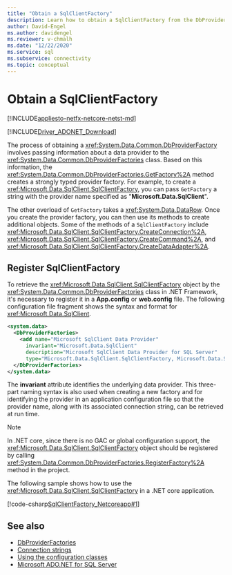 ```yaml
---
title: "Obtain a SqlClientFactory"
description: Learn how to obtain a SqlClientFactory from the DbProviderFactories class to work with specific data sources in .NET.
author: David-Engel
ms.author: davidengel
ms.reviewer: v-chmalh
ms.date: "12/22/2020"
ms.service: sql
ms.subservice: connectivity
ms.topic: conceptual
---
```

# Obtain a SqlClientFactory

[!INCLUDE[appliesto-netfx-netcore-netst-md](../../includes/appliesto-netfx-netcore-netst-md.md)]

[!INCLUDE[Driver_ADONET_Download](../../includes/driver_adonet_download.md)]

The process of obtaining a <xref:System.Data.Common.DbProviderFactory> involves passing information about a data provider to the <xref:System.Data.Common.DbProviderFactories> class. Based on this information, the <xref:System.Data.Common.DbProviderFactories.GetFactory%2A> method creates a strongly typed provider factory. For example, to create a <xref:Microsoft.Data.SqlClient.SqlClientFactory>, you can pass `GetFactory` a string with the provider name specified as "**Microsoft.Data.SqlClient**".

The other overload of `GetFactory` takes a <xref:System.Data.DataRow>. Once you create the provider factory, you can then use its methods to create additional objects. Some of the methods of a `SqlClientFactory` include <xref:Microsoft.Data.SqlClient.SqlClientFactory.CreateConnection%2A>, <xref:Microsoft.Data.SqlClient.SqlClientFactory.CreateCommand%2A>, and <xref:Microsoft.Data.SqlClient.SqlClientFactory.CreateDataAdapter%2A>.

## Register SqlClientFactory

To retrieve the <xref:Microsoft.Data.SqlClient.SqlClientFactory> object by the <xref:System.Data.Common.DbProviderFactories> class in .NET Framework, it's necessary to register it in a **App.config** or **web.config** file. The following configuration file fragment shows the syntax and format for <xref:Microsoft.Data.SqlClient>.  

```xml  
<system.data>
  <DbProviderFactories>
    <add name="Microsoft SqlClient Data Provider"
      invariant="Microsoft.Data.SqlClient"
      description="Microsoft SqlClient Data Provider for SQL Server"
      type="Microsoft.Data.SqlClient.SqlClientFactory, Microsoft.Data.SqlClient, Version=2.0.20168.4, Culture=neutral, PublicKeyToken=23ec7fc2d6eaa4a5"/>
  </DbProviderFactories>
</system.data>  
```  

The **invariant** attribute identifies the underlying data provider. This three-part naming syntax is also used when creating a new factory and for identifying the provider in an application configuration file so that the provider name, along with its associated connection string, can be retrieved at run time.  

> [!NOTE]  
> In .NET core, since there is no GAC or global configuration support, the <xref:Microsoft.Data.SqlClient.SqlClientFactory> object should be registered by calling <xref:System.Data.Common.DbProviderFactories.RegisterFactory%2A> method in the project.

The following sample shows how to use the <xref:Microsoft.Data.SqlClient.SqlClientFactory> in a .NET core application.

[!code-csharp[SqlClientFactory_Netcoreapp#1](~/../sqlclient/doc/samples/SqlClientFactory_Netcoreapp.cs#1)]

## See also

- [DbProviderFactories](dbproviderfactories.md)
- [Connection strings](connection-strings.md)
- [Using the configuration classes](/previous-versions/aspnet/ms228063(v=vs.100))
- [Microsoft ADO.NET for SQL Server](microsoft-ado-net-sql-server.md)
